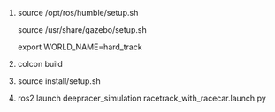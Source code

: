 1. source /opt/ros/humble/setup.sh

   source /usr/share/gazebo/setup.sh

   export WORLD_NAME=hard_track

3. colcon build

4. source install/setup.sh

5. ros2 launch deepracer_simulation racetrack_with_racecar.launch.py

